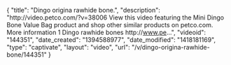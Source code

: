 {
    "title": "Dingo origina rawhide bone.",
    "description": "http:\/\/video.petco.com\/?v=38006 View this video featuring the Mini Dingo Bone Value Bag product and shop other similar products on petco.com. More information 1 Dingo rawhide bones http:\/\/www.pe...",
    "videoid": "144351",
    "date_created": "1394588977",
    "date_modified": "1418181169",
    "type": "captivate",
    "layout": "video",
    "url": "\/v\/dingo-origina-rawhide-bone\/144351"
}